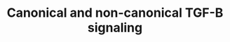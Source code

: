 ---
annotations:
- type: Disease Ontology
  value: primary angle-closure glaucoma
- type: Pathway Ontology
  value: Bone morphogenetic proteins signaling pathway
authors:
- AAR&Co
- Fehrhart
- Khanspers
- Eweitz
description: This pathway is modeled after Figure 9 in the article "Gremlin utilizes
  canonical and non-canonical TGFB signaling to induce lysyl oxidase (LOX) genes in
  human trabecular meshwork cells". Gremlin is enables the TGF-B signaling pathways
  to oversee LOX and LOXL proteins and also demonstrates that the non-canonical JNK1/2
  complex, canonical SMAD, and P38 signaling pathways are involved in this pathway.
  TGF-B signaling is possible through Gremlin's ability to bock the BMP signaling
  pathway which inhibits TGF-B receptors.  Proteins on this pathway have targeted
  assays available via the [https://assays.cancer.gov/available_assays?wp_id=WP3874
  CPTAC Assay Portal]
last-edited: 2021-05-07
organisms:
- Homo sapiens
redirect_from:
- /index.php/Pathway:WP3874
- /instance/WP3874
schema-jsonld:
- '@context': https://schema.org/
  '@id': https://wikipathways.github.io/pathways/WP3874.html
  '@type': Dataset
  creator:
    '@type': Organization
    name: WikiPathways
  description: This pathway is modeled after Figure 9 in the article "Gremlin utilizes
    canonical and non-canonical TGFB signaling to induce lysyl oxidase (LOX) genes
    in human trabecular meshwork cells". Gremlin is enables the TGF-B signaling pathways
    to oversee LOX and LOXL proteins and also demonstrates that the non-canonical
    JNK1/2 complex, canonical SMAD, and P38 signaling pathways are involved in this
    pathway. TGF-B signaling is possible through Gremlin's ability to bock the BMP
    signaling pathway which inhibits TGF-B receptors.  Proteins on this pathway have
    targeted assays available via the [https://assays.cancer.gov/available_assays?wp_id=WP3874
    CPTAC Assay Portal]
  keywords:
  - SMAD4
  - TGF-Beta
  - LOXL2
  - BMP
  - Grem
  - LOXL1
  - JNK1
  - TGFBR1
  - BMPR1
  - LOXL4
  - SMAD3
  - TGFBR2
  - LOX
  - BMPR2
  - JNK2
  - P38
  - SMAD2
  license: CC0
  name: Canonical and non-canonical TGF-B signaling
seo: CreativeWork
title: Canonical and non-canonical TGF-B signaling
wpid: WP3874
---